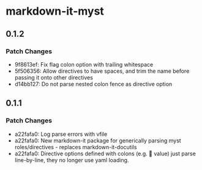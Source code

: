 # markdown-it-myst

## 0.1.2

### Patch Changes

- 9f8613ef: Fix flag colon option with trailing whitespace
- 5f506356: Allow directives to have spaces, and trim the name before passing it onto other directives
- d14bb127: Do not parse nested colon fence as directive option

## 0.1.1

### Patch Changes

- a22fafa0: Log parse errors with vfile
- a22fafa0: New markdown-it package for generically parsing myst roles/directives - replaces markdown-it-docutils
- a22fafa0: Directive options defined with colons (e.g. :key: value) just parse line-by-line, they no longer use yaml loading.
